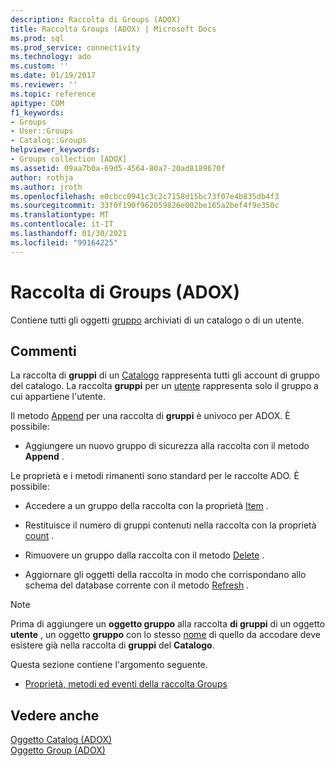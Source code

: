 ```yaml
---
description: Raccolta di Groups (ADOX)
title: Raccolta Groups (ADOX) | Microsoft Docs
ms.prod: sql
ms.prod_service: connectivity
ms.technology: ado
ms.custom: ''
ms.date: 01/19/2017
ms.reviewer: ''
ms.topic: reference
apitype: COM
f1_keywords:
- Groups
- User::Groups
- Catalog::Groups
helpviewer_keywords:
- Groups collection [ADOX]
ms.assetid: 09aa7b0a-69d5-4564-80a7-20ad8189670f
author: rothja
ms.author: jroth
ms.openlocfilehash: e0cbcc0941c3c2c7158d15bc73f07e4b835db4f3
ms.sourcegitcommit: 33f0f190f962059826e002be165a2bef4f9e350c
ms.translationtype: MT
ms.contentlocale: it-IT
ms.lasthandoff: 01/30/2021
ms.locfileid: "99164225"
---
```

# <a name="groups-collection-adox"></a>Raccolta di Groups (ADOX)
Contiene tutti gli oggetti [gruppo](./group-object-adox.md) archiviati di un catalogo o di un utente.  
  
## <a name="remarks"></a>Commenti  
 La raccolta di **gruppi** di un [Catalogo](./catalog-object-adox.md) rappresenta tutti gli account di gruppo del catalogo. La raccolta **gruppi** per un [utente](./user-object-adox.md) rappresenta solo il gruppo a cui appartiene l'utente.  
  
 Il metodo [Append](./append-method-adox-groups.md) per una raccolta di **gruppi** è univoco per ADOX. È possibile:  
  
-   Aggiungere un nuovo gruppo di sicurezza alla raccolta con il metodo **Append** .  
  
 Le proprietà e i metodi rimanenti sono standard per le raccolte ADO. È possibile:  
  
-   Accedere a un gruppo della raccolta con la proprietà [Item](../ado-api/item-property-ado.md) .  
  
-   Restituisce il numero di gruppi contenuti nella raccolta con la proprietà [count](../ado-api/count-property-ado.md) .  
  
-   Rimuovere un gruppo dalla raccolta con il metodo [Delete](./delete-method-adox-collections.md) .  
  
-   Aggiornare gli oggetti della raccolta in modo che corrispondano allo schema del database corrente con il metodo [Refresh](../ado-api/refresh-method-ado.md) .  
  
> [!NOTE]
>  Prima di aggiungere un **oggetto gruppo** alla raccolta **di gruppi** di un oggetto **utente** , un oggetto **gruppo** con lo stesso [nome](./name-property-adox.md) di quello da accodare deve esistere già nella raccolta di **gruppi** del **Catalogo**.  
  
 Questa sezione contiene l'argomento seguente.  
  
-   [Proprietà, metodi ed eventi della raccolta Groups](./groups-collection-properties-methods-and-events.md)  
  
## <a name="see-also"></a>Vedere anche  
 [Oggetto Catalog (ADOX)](./catalog-object-adox.md)   
 [Oggetto Group (ADOX)](./group-object-adox.md)